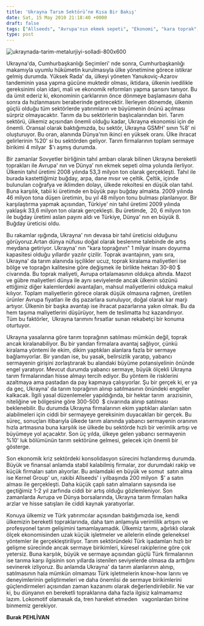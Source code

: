 ```yaml
---
title: 'Ukrayna Tarım Sektörü’ne Kısa Bir Bakış'
date: Sat, 15 May 2010 21:18:40 +0000
draft: false
tags: ["Allseeds", "Avrupa'nın ekmek sepeti", "Ekonomi", "kara toprak", "Kernel Group", "Sovyetler Birliği'nin Tahıl Ambarı", "toprak moratoryumu", "Ukrayna", "Ukrayna Cumhurbaşkanlığı Seçimleri", "Ukrayna GSMH", "Ukrayna Tarım Sektörü", "Ukrayna'da Tarım", "Yüksek Rada"]
type: post
---
```












![ukraynada-tarim-metalurjiyi-solladi-800x600](http://burakpehlivan.org/wp-content/uploads/2010/05/ukraynada-tarim-metalurjiyi-solladi.jpg)

Ukrayna'da, Cumhurbaşkanlığı Seçimleri' nde sonra, Cumhurbaşkanlığı makamıyla uyumlu hükümetin kurulmasıyla ülke yönetimine görece istikrar gelmiş durumda. Yüksek Rada' da, ülkeyi yöneten Yanukoviç-Azarov tandeminin yasa yapma gücüne muktedir olması, iktidara, ülkenin ivedilikle gereksinimi olan idari, mali ve ekonomik reformları yapma şansını tanıyor. Bu da ümit ederiz ki, ekonominin çarklarının önce dönmeye başlamasını daha sonra da hızlanmasını beraberinde getirecektir. İlerleyen dönemde, ülkenin güçlü olduğu tüm sektörlerde yatırımların ve büyümenin önünü açılması sürpriz olmayacaktır. Tarım da bu sektörlerin başlıcalarından biri. Tarım sektörü, ülkemiz açısından önemli olduğu kadar, Ukrayna ekonomisi için de önemli. Oransal olarak baktığımızda, bu sektör, Ukrayna GSMH' sının %8' ni oluşturuyor. Bu oran, alanında Dünya'nın ikinci en yüksek oranı. Ülke ihracat gelirlerinin %20' si bu sektörden geliyor. Tarım firmalarının toplam sermaye birikimi 4 milyar  $'ı aşmış durumda.

Bir zamanlar Sovyetler birliğinin tahıl ambarı olarak bilinen Ukrayna bereketli toprakları ile Avrupa' nın ve Dünya' nın ekmek sepeti olma yolunda ilerliyor. Ülkenin tahıl üretimi 2008 yılında 53,3 milyon ton olarak gerçekleşti. Tahıl ile burada kastettiğimiz buğday, arpa, dane mısır ve çeltik. Çeltik, içinde bulunulan coğrafya ve iklimden dolayı, ülkede rekoltesi en düşük olan tahıl. Buna karşılık, tabii ki üretimde en büyük payı buğday almakta. 2009 yılında 46 milyon tona düşen üretimin, bu yıl 48 milyon tonu bulması planlanıyor. Bir karşılaştırma yapmak açısından, Türkiye' nin tahıl üretimi 2009 yılında yaklaşık 33,6 milyon ton olarak gerçekleşti. Bu üretimde,  20, 6 milyon ton ile buğday üretimi aslan payını aldı ve Türkiye, Dünya' nın en büyük 8. Buğday üreticisi oldu.

Bu rakamlar ışığında, Ukrayna' nın devasa bir tahıl üreticisi olduğunu görüyoruz.Artan dünya nüfusu doğal olarak beslenme talebinde de artış meydana getiriyor. Ukrayna' nın "kara toprağının" 1 milyar insanı doyurma kapasitesi olduğu yıllardır yazılır çizilir. Toprak avantajının, yanı sıra, Ukrayna' da tarım alanında işçilikler ucuz, toprak kiralama maliyetleri ise bölge ve toprağın kalitesine göre değişmek ile birlikte hektarı 30-80 $ civarında. Bu toprak maliyeti, Avrupa ortalamasının oldukça altında. Mazot ve gübre maliyetleri dünya ile aynı seviyelerde ancak ülkenin sözünü ettiğimiz diğer kalemlerdeki avantajları, mahsul maliyetlerini oldukça makul kılıyor. Toplam maliyetlerin görece olarak düşük olmasına rağmen, üretilen ürünler Avrupa fiyatları ile dış pazarlara sunuluyor, doğal olarak kar marjı artıyor. Ülkenin bir başka avantajı ise ihracat pazarlarına yakın olmak. Bu da hem taşıma maliyetlerini düşürüyor, hem de teslimatta hız kazandırıyor.   Tüm bu faktörler,  Ukrayna tarımını fırsatlar sunan rekabetçi bir konuma oturtuyor.

Ukrayna yasalarına göre tarım toprağının satılması mümkün değil, toprak ancak kiralanabiliyor. Bu bir yandan firmalara avantaj sağlıyor, çünkü kiralama yöntemi ile ekim, dikim yaptıkları alanlara fazla bir sermaye bağlamıyorlar. Bir yandan ise, bu yasak, belirsizlik yaratıp, yabancı sermayenin girişini zorlaştırarak bu alandaki büyüme potansiyelinin önünde engel yaratıyor. Mevcut durumda yabancı sermaye, büyük ölçekli Ukrayna tarım firmalarından hisse almayı tercih ediyor. Bu yöntem ile risklerini azaltmaya ama pastadan da pay kapmaya çalışıyorlar. Şu bir gerçek ki, er ya da geç, Ukrayna' da tarım toprağının alınıp satılmasının önündeki engeller kalkacak. İlgili yasal düzenlemeler yapıldığında, bir hektar tarım  arazisinin, niteliğine ve bölgesine göre 300-500  $ civarında alınıp satılması beklenebilir. Bu durumda Ukrayna firmalarının ekim yaptıkları alanları satın alabilmeleri için ciddi bir sermayeye gereksinim duyacakları bir gerçek. Bu süreç, sonuçları itibarıyla ülkede tarım alanında yabancı sermayenin oranının hızla artmasına buna karşılık ise ülkede bu sektörde hızlı bir verimlik artışı ve büyümeye yol açacaktır. Son üç yılda, ülkeye gelen yabancı sermayenin %10' luk bölümünün tarım sektörüne gelmesi, gelecek için önemli bir gösterge.

Son ekonomik kriz sektördeki konsolidasyon sürecini hızlandırmış durumda. Büyük ve finansal anlamda stabil kalabilmiş firmalar, zor durumdaki rakip ve küçük firmaları satın alıyorlar. Bu anlamdaki en büyük ve somut  satın alma ise Kernel Group' un, rakibi Allseeds' i yılbaşında 200 milyon  $' a satın alması ile gerçekleşti. Daha küçük çaplı satın almaların sayısında ise geçtiğimiz 1-2 yıl zarfında ciddi bir artış olduğu gözlemleniyor. Son zamanlarda Avrupa ve Dünya borsalarında, Ukrayna tarım firmaları halka arzlar ve hisse satışları ile ciddi kaynak yaratıyorlar.

Konuya ülkemiz ve Türk yatırımcılar açısından baktığımızda ise, kendi ülkemizin bereketli topraklarında, daha tam anlamıyla verimlilik artışını ve profesyonel tarım gelişimini tamamlayamadık. Ülkemiz tarımı, ağırlıklı olarak ölçek ekonomisinden uzak küçük işletmeler ve ailelerin elinde geleneksel yöntemler ile gerçekleştiriliyor. Tarım sektöründeki Türk işadamları hızlı bir gelişme sürecinde ancak sermaye birikimleri, küresel rakiplerine göre çok yetersiz. Buna karşılık, büyük ve sermaye açısından güçlü Türk firmalarının ise tarıma karşı ilgisinin son yıllarda istenilen seviyelerde olmasa da arttığını sevinerek izliyoruz. Bu anlamda Ukrayna' da tarım alanlarının alınıp, satılmasının hala mümkün olmaması Türk işletmelerin know-how larını ve deneyimlerinin geliştirmeleri ve daha önemlisi de sermaye birikimlerini güçlendirmeleri açısından zaman kazanımı olarak değerlendirilebilir. Ne var ki, bu dünyanın en bereketli topraklarına daha fazla ilgisiz kalmamamız lazım. Lokomotif olamasak da, tren hareket etmeden   vagonlardan birine binmemiz gerekiyor.

**Burak PEHLİVAN**

